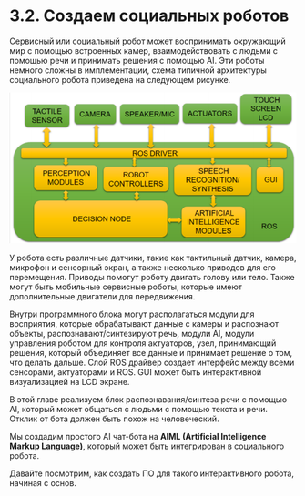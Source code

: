 # 3.2. Создаем социальных роботов

Сервисный или социальный робот может воспринимать окружающий мир с помощью встроенных камер, взаимодействовать с людьми с помощью речи и принимать решения с помощью AI. Эти роботы немного сложны в имплементации, схема типичной архитектуры социального робота приведена на следующем рисунке.

![](../../.gitbook/assets/image%20%2813%29.png)

У робота есть различные датчики, такие как тактильный датчик, камера, микрофон и сенсорный экран, а также несколько приводов для его перемещения. Приводы помогут роботу двигать голову или тело. Также могут быть мобильные сервисные роботы, которые имеют дополнительные двигатели для передвижения.

Внутри программного блока могут располагаться модули для восприятия, которые обрабатывают данные с камеры и распознают объекты, распознавают/синтезируют речь, модули AI, модули управления роботом для контроля актуаторов, узел, принимающий решения, который объединяет все данные и принимает решение о том, что делать дальше. Слой ROS драйвер создает интерфейс между всеми сенсорами, актуаторами и ROS. GUI может быть интерактивной визуализацией на LCD экране.

В этой главе реализуем блок распознавания/синтеза речи с помощью AI, который может общаться с людьми с помощью текста и речи. Отклик от бота должен быть похож на человеческий.

Мы создадим простого AI чат-бота на **AIML \(Artificial Intelligence Markup Language\)**, который может быть интегрирован в социального робота.

Давайте посмотрим, как создать ПО  для такого интерактивного робота, начиная с основ.

